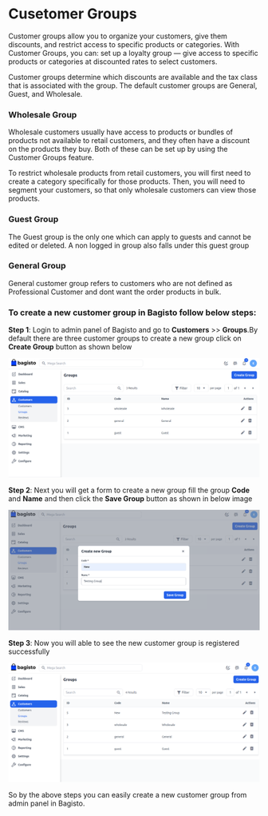 # Cusetomer Groups

Customer groups allow you to organize your customers, give them discounts, and restrict access to specific products or categories. With Customer Groups, you can: set up a loyalty group — give access to specific products or categories at discounted rates to select customers.

Customer groups determine which discounts are available and the tax class that is associated with the group. The default customer groups are General, Guest, and Wholesale.

### Wholesale Group

Wholesale customers usually have access to products or bundles of products not available to retail customers, and they often have a discount on the products they buy. Both of these can be set up by using the Customer Groups feature.

To restrict wholesale products from retail customers, you will first need to create a category specifically for those products. Then, you will need to segment your customers, so that only wholesale customers can view those products.

### Guest Group 

The Guest group is the only one which can apply to guests and cannot be edited or deleted. A non logged in group also falls under this guest group

### General Group 

General customer group refers to customers who are not defined as Professional Customer and dont want the order products in bulk.

### To create a new customer group in Bagisto follow below steps:

**Step 1**: Login to admin panel of Bagisto and go to **Customers** >> **Groups**.By default there are three customer groups to create a new group click on **Create Group** button as shown below 

 ![Group](../../assets/2.x/images/customer/createGroup.png)

**Step 2**: Next you will get a form to create a new group fill the group **Code** and **Name** and then click the **Save Group** button as shown in below image

 ![Group](../../assets/2.x/images/customer/newGroup.png)

**Step 3**: Now you will able to see the new customer group is registered successfully

 ![Group Grid](../../assets/2.x/images/customer/groupGrid.png)

So by the above steps you can easily create a new customer group from admin panel in Bagisto.  